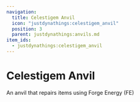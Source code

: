 ```yaml
---
navigation:
  title: Celestigem Anvil
  icon: "justdynathings:celestigem_anvil"
  position: 3
  parent: justdynathings:anvils.md
item_ids:
  - justdynathings:celestigem_anvil
---
```


# Celestigem Anvil

An anvil that repairs items using Forge Energy (FE)

<BlockImage id="justdynathings:celestigem_anvil" scale="4.0"/>

<RecipeFor id="justdynathings:celestigem_anvil" />
